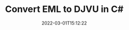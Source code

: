 ---
############################# Static ############################
layout: "auto-gen-conversion"
date: 2022-03-01T15:12:22
draft: false
otherformats: bmp dcm emf eml emlx emz gif html ico jp2 jpeg jpg msg png psb psd svg svgz tga tif tiff webp wmf wmz
breadcrumb: EML to DJVU in C#

############################# Head ############################
head_title: "EML to DJVU Converter in C#"
head_description: "Convert EML to DJVU in .NET using a few lines of code. Use the GroupDocs Document Conversion API to convert over 160 file formats."

############################# Header ############################
title: "Convert EML to DJVU in C#"
description: "EML to DJVU conversion with a few lines of .NET code"
bg_image: "https://cms.admin.containerize.com/templates/aspose/App_Themes/V3/images/bg/header1.png"
bg_overlay: false
button:
    enable: true

############################# SubMenu ############################
submenu:
    enable: true

    left:
        img_alt: "GroupDocs.Conversion for .NET"
        image: "https://cms.admin.containerize.com/templates/groupdocs/images/product-logos/90x90-noborder/groupdocs-conversion-net.png"
        product: "GroupDocs.Conversion"
        platform: ".NET"



############################# About ############################
about:
    enable: true
    title: "About GroupDocs.Conversion for .NET API"
    content: |
        [GroupDocs.Conversion for .NET](https://products.groupdocs.com/conversion/net/) can be used to convert Microsoft Word, Excel, PowerPoint, PDF, Visio and other formats. GroupDocs.Conversion is a standalone API that is suitable for back-end and internal systems where high performance is required. It does not depend on any software such as Microsoft or Open Office.
    

overview:
    enable: true
    content: |
        Convert your EML files to DJVU in .NET easily. You can use just a couple of C# code lines in any platform of your choice like - Windows, Linux, macOS.
        You can try EML to DJVU conversion for free and evaluate conversion results quality.  Along with simple file conversion scenarios you can try more advanced options for loading source EML file and for saving output DJVU result. 
        
        For example, for the source EML file you may use the following load options:

        * auto-detect file format;
        * specify password for protected files (if file format supports it);
        * replace missing fonts to preserve document appearance.
        
        There are also advanced convert options for the DJVU file:

        * convert specific document page or page range;
        * add a watermark to the converted DJVU file and many more.

        Once conversion is completed you can save your DJVU file to the local file path or any third-party storage like FTP, Amazon S3, Google Drive, Dropbox etc. Please note - to convert EML to DJVU there is no need for any additional software installed - like MS Office, Open Office, Adobe Acrobat Reader etc.


############################# Steps ############################
steps:
    enable: true
    title_left: "Steps to convert EML to DJVU in C#"
    content_left: |
        [GroupDocs.Conversion for .NET](https://products.groupdocs.com/conversion/net/) makes it easy for developers to convert a EML file to DJVU with a few lines of code.
        
        * Create an instance of the Converter class and provide the file EML with the full path
        * Create and set ConvertOptions for DJVU type.
        * Call the Converter.Convert method and pass the full path and format (DJVU) as a parameter

    title_right: "System Requirements"
    content_right: |
        Basic conversion with GroupDocs.Conversion for .NET can be done in just a few simple steps. Our APIs are supported on all major platforms and operating systems. Before executing the code below, make sure you have the following prerequisites installed on your system.

        * Operating systems: Microsoft Windows, Linux, MacOS
        * Development environments: Microsoft Visual Studio, Xamarin, MonoDevelop
        * Frameworks: .NET Framework, .NET Standard, .NET Core, Mono
        * Get the latest GroupDocs.Conversion for .NET from [Nuget](https://www.nuget.org/packages/groupdocs.conversion)
         
    code: |
        ```csharp    
        // Load EML file
        var converter = new GroupDocs.Conversion.Converter("input.eml");
        // Set conversion parameters for DJVU format
        var convertOptions = converter.GetPossibleConversions()["djvu"].ConvertOptions;
        // Convert to DJVU format
        converter.Convert("output.djvu", convertOptions);
        ```

demos:
    enable: true
    title: "EML to DJVU Live Demo"
    content: |
       Convert EML to DJVU now by visiting the [GroupDocs.Conversion App](https://products.groupdocs.app/conversion/family) website. Online demo has the following advantages
          

more_formats:
    enable: true
    title: "Other supported EML conversions in C#"
    content: "You can also convert EML to many other file formats. Please see the list below."
       
       
back_to_top:
    enable: true
---